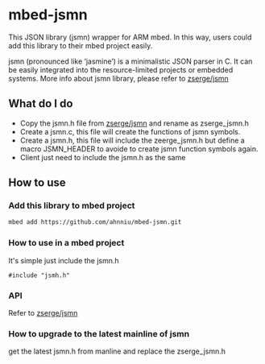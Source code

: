 # mbed-jsmn

This JSON library (jsmn) wrapper for ARM mbed. In this way, users could add this library to their mbed project easily.

jsmn (pronounced like ‘jasmine’) is a minimalistic JSON parser in C. It can be easily integrated into the resource-limited projects or embedded systems. More info about jsmn library, please refer to [zserge/jsmn](https://github.com/zserge/jsmn)


## What do I do

- Copy the jsmn.h file from [zserge/jsmn](https://github.com/zserge/jsmn) and rename as  zserge_jsmn.h
- Create a jsmn.c, this file will create the functions of jsmn symbols.
- Create a jsmn.h, this file will include the zeerge_jsmn.h but define a macro JSMN_HEADER to avoide to create jsmn function symbols again.
- Client just need to include the jsmn.h as the same


## How to use

### Add this library to mbed project

```bash
mbed add https://github.com/ahnniu/mbed-jsmn.git
```

### How to use in a mbed project

It's simple just include the jsmn.h

```
#include "jsmh.h"
```

### API

Refer to [zserge/jsmn](https://github.com/zserge/jsmn)


### How to upgrade to the latest mainline of jsmn

get the latest jsmn.h from manline and replace the zserge_jsmn.h

